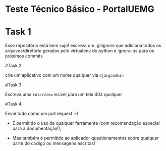 # Teste Técnico Básico - PortalUEMG


# Task 1 

Esse repositório está bem sujo! escreva um .gitignore que adiciona todos os arquivos/diretório gerados pelo virtualenv do python
e ignora-os para os próximos commits

#Task 2

crie um aplicativo com um nome qualquer via `djangoadmin`

#Task 3 

Escreva uma `rota/view` visível para um tela 404 qualquer

#Task 4  

Envie tudo como um pull request :-)

- É permitido o uso de qualquer ferramenta (com recomendação especial para a documentação!),

- Mas também é permitido ao aplicador questionamentos sobre qualquer parte do código ou mensagens escritas!


